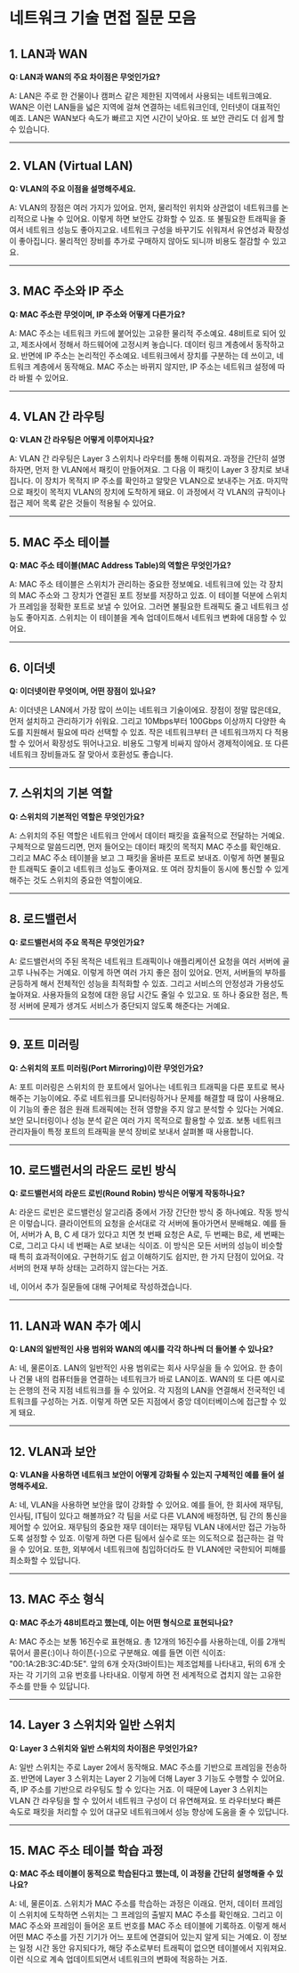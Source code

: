 # 네트워크 기술 면접 질문 모음

## 1. LAN과 WAN

**Q: LAN과 WAN의 주요 차이점은 무엇인가요?**

A: LAN은 주로 한 건물이나 캠퍼스 같은 제한된 지역에서 사용되는 네트워크예요. WAN은 이런 LAN들을 넓은 지역에 걸쳐 연결하는 네트워크인데, 인터넷이 대표적인 예죠. LAN은 WAN보다 속도가 빠르고 지연 시간이 낮아요. 또 보안 관리도 더 쉽게 할 수 있습니다.

---

## 2. VLAN (Virtual LAN)

**Q: VLAN의 주요 이점을 설명해주세요.**

A: VLAN의 장점은 여러 가지가 있어요. 먼저, 물리적인 위치와 상관없이 네트워크를 논리적으로 나눌 수 있어요. 이렇게 하면 보안도 강화할 수 있죠. 또 불필요한 트래픽을 줄여서 네트워크 성능도 좋아지고요. 네트워크 구성을 바꾸기도 쉬워져서 유연성과 확장성이 좋아집니다. 물리적인 장비를 추가로 구매하지 않아도 되니까 비용도 절감할 수 있고요.

---

## 3. MAC 주소와 IP 주소

**Q: MAC 주소란 무엇이며, IP 주소와 어떻게 다른가요?**

A: MAC 주소는 네트워크 카드에 붙어있는 고유한 물리적 주소예요. 48비트로 되어 있고, 제조사에서 정해서 하드웨어에 고정시켜 놓습니다. 데이터 링크 계층에서 동작하고요. 반면에 IP 주소는 논리적인 주소예요. 네트워크에서 장치를 구분하는 데 쓰이고, 네트워크 계층에서 동작해요. MAC 주소는 바뀌지 않지만, IP 주소는 네트워크 설정에 따라 바뀔 수 있어요.

---

## 4. VLAN 간 라우팅

**Q: VLAN 간 라우팅은 어떻게 이루어지나요?**

A: VLAN 간 라우팅은 Layer 3 스위치나 라우터를 통해 이뤄져요. 과정을 간단히 설명하자면, 먼저 한 VLAN에서 패킷이 만들어져요. 그 다음 이 패킷이 Layer 3 장치로 보내집니다. 이 장치가 목적지 IP 주소를 확인하고 알맞은 VLAN으로 보내주는 거죠. 마지막으로 패킷이 목적지 VLAN의 장치에 도착하게 돼요. 이 과정에서 각 VLAN의 규칙이나 접근 제어 목록 같은 것들이 적용될 수 있어요.

---

## 5. MAC 주소 테이블

**Q: MAC 주소 테이블(MAC Address Table)의 역할은 무엇인가요?**

A: MAC 주소 테이블은 스위치가 관리하는 중요한 정보예요. 네트워크에 있는 각 장치의 MAC 주소와 그 장치가 연결된 포트 정보를 저장하고 있죠. 이 테이블 덕분에 스위치가 프레임을 정확한 포트로 보낼 수 있어요. 그러면 불필요한 트래픽도 줄고 네트워크 성능도 좋아지죠. 스위치는 이 테이블을 계속 업데이트해서 네트워크 변화에 대응할 수 있어요.

---

## 6. 이더넷

**Q: 이더넷이란 무엇이며, 어떤 장점이 있나요?**

A: 이더넷은 LAN에서 가장 많이 쓰이는 네트워크 기술이에요. 장점이 정말 많은데요, 먼저 설치하고 관리하기가 쉬워요. 그리고 10Mbps부터 100Gbps 이상까지 다양한 속도를 지원해서 필요에 따라 선택할 수 있죠. 작은 네트워크부터 큰 네트워크까지 다 적용할 수 있어서 확장성도 뛰어나고요. 비용도 그렇게 비싸지 않아서 경제적이에요. 또 다른 네트워크 장비들과도 잘 맞아서 호환성도 좋습니다.

---

## 7. 스위치의 기본 역할

**Q: 스위치의 기본적인 역할은 무엇인가요?**

A: 스위치의 주된 역할은 네트워크 안에서 데이터 패킷을 효율적으로 전달하는 거예요. 구체적으로 말씀드리면, 먼저 들어오는 데이터 패킷의 목적지 MAC 주소를 확인해요. 그리고 MAC 주소 테이블을 보고 그 패킷을 올바른 포트로 보내죠. 이렇게 하면 불필요한 트래픽도 줄이고 네트워크 성능도 좋아져요. 또 여러 장치들이 동시에 통신할 수 있게 해주는 것도 스위치의 중요한 역할이에요.

---

## 8. 로드밸런서

**Q: 로드밸런서의 주요 목적은 무엇인가요?**

A: 로드밸런서의 주된 목적은 네트워크 트래픽이나 애플리케이션 요청을 여러 서버에 골고루 나눠주는 거예요. 이렇게 하면 여러 가지 좋은 점이 있어요. 먼저, 서버들의 부하를 균등하게 해서 전체적인 성능을 최적화할 수 있죠. 그리고 서비스의 안정성과 가용성도 높아져요. 사용자들의 요청에 대한 응답 시간도 줄일 수 있고요. 또 하나 중요한 점은, 특정 서버에 문제가 생겨도 서비스가 중단되지 않도록 해준다는 거예요.

---

## 9. 포트 미러링

**Q: 스위치의 포트 미러링(Port Mirroring)이란 무엇인가요?**

A: 포트 미러링은 스위치의 한 포트에서 일어나는 네트워크 트래픽을 다른 포트로 복사해주는 기능이에요. 주로 네트워크를 모니터링하거나 문제를 해결할 때 많이 사용해요. 이 기능의 좋은 점은 원래 트래픽에는 전혀 영향을 주지 않고 분석할 수 있다는 거예요. 보안 모니터링이나 성능 분석 같은 여러 가지 목적으로 활용할 수 있죠. 보통 네트워크 관리자들이 특정 포트의 트래픽을 분석 장비로 보내서 살펴볼 때 사용합니다.

---

## 10. 로드밸런서의 라운드 로빈 방식

**Q: 로드밸런서의 라운드 로빈(Round Robin) 방식은 어떻게 작동하나요?**

A: 라운드 로빈은 로드밸런싱 알고리즘 중에서 가장 간단한 방식 중 하나예요. 작동 방식은 이렇습니다. 클라이언트의 요청을 순서대로 각 서버에 돌아가면서 분배해요. 예를 들어, 서버가 A, B, C 세 대가 있다고 치면 첫 번째 요청은 A로, 두 번째는 B로, 세 번째는 C로, 그리고 다시 네 번째는 A로 보내는 식이죠. 이 방식은 모든 서버의 성능이 비슷할 때 특히 효과적이에요. 구현하기도 쉽고 이해하기도 쉽지만, 한 가지 단점이 있어요. 각 서버의 현재 부하 상태는 고려하지 않는다는 거죠.

네, 이어서 추가 질문들에 대해 구어체로 작성하겠습니다.

---

## 11. LAN과 WAN 추가 예시

**Q: LAN의 일반적인 사용 범위와 WAN의 예시를 각각 하나씩 더 들어볼 수 있나요?**

A: 네, 물론이죠. LAN의 일반적인 사용 범위로는 회사 사무실을 들 수 있어요. 한 층이나 건물 내의 컴퓨터들을 연결하는 네트워크가 바로 LAN이죠. WAN의 또 다른 예시로는 은행의 전국 지점 네트워크를 들 수 있어요. 각 지점의 LAN을 연결해서 전국적인 네트워크를 구성하는 거죠. 이렇게 하면 모든 지점에서 중앙 데이터베이스에 접근할 수 있게 돼요.

---

## 12. VLAN과 보안

**Q: VLAN을 사용하면 네트워크 보안이 어떻게 강화될 수 있는지 구체적인 예를 들어 설명해주세요.**

A: 네, VLAN을 사용하면 보안을 많이 강화할 수 있어요. 예를 들어, 한 회사에 재무팀, 인사팀, IT팀이 있다고 해볼까요? 각 팀을 서로 다른 VLAN에 배정하면, 팀 간의 통신을 제어할 수 있어요. 재무팀의 중요한 재무 데이터는 재무팀 VLAN 내에서만 접근 가능하도록 설정할 수 있죠. 이렇게 하면 다른 팀에서 실수로 또는 의도적으로 접근하는 걸 막을 수 있어요. 또한, 외부에서 네트워크에 침입하더라도 한 VLAN에만 국한되어 피해를 최소화할 수 있답니다.

---

## 13. MAC 주소 형식

**Q: MAC 주소가 48비트라고 했는데, 이는 어떤 형식으로 표현되나요?**

A: MAC 주소는 보통 16진수로 표현해요. 총 12개의 16진수를 사용하는데, 이를 2개씩 묶어서 콜론(:)이나 하이픈(-)으로 구분해요. 예를 들면 이런 식이죠: "00:1A:2B:3C:4D:5E". 앞의 6개 숫자(3바이트)는 제조업체를 나타내고, 뒤의 6개 숫자는 각 기기의 고유 번호를 나타내요. 이렇게 하면 전 세계적으로 겹치지 않는 고유한 주소를 만들 수 있답니다.

---

## 14. Layer 3 스위치와 일반 스위치

**Q: Layer 3 스위치와 일반 스위치의 차이점은 무엇인가요?**

A: 일반 스위치는 주로 Layer 2에서 동작해요. MAC 주소를 기반으로 프레임을 전송하죠. 반면에 Layer 3 스위치는 Layer 2 기능에 더해 Layer 3 기능도 수행할 수 있어요. 즉, IP 주소를 기반으로 라우팅도 할 수 있다는 거죠. 이 때문에 Layer 3 스위치는 VLAN 간 라우팅을 할 수 있어서 네트워크 구성이 더 유연해져요. 또 라우터보다 빠른 속도로 패킷을 처리할 수 있어 대규모 네트워크에서 성능 향상에 도움을 줄 수 있답니다.

---

## 15. MAC 주소 테이블 학습 과정

**Q: MAC 주소 테이블이 동적으로 학습된다고 했는데, 이 과정을 간단히 설명해줄 수 있나요?**

A: 네, 물론이죠. 스위치가 MAC 주소를 학습하는 과정은 이래요. 먼저, 데이터 프레임이 스위치에 도착하면 스위치는 그 프레임의 출발지 MAC 주소를 확인해요. 그리고 이 MAC 주소와 프레임이 들어온 포트 번호를 MAC 주소 테이블에 기록하죠. 이렇게 해서 어떤 MAC 주소를 가진 기기가 어느 포트에 연결되어 있는지 알게 되는 거예요. 이 정보는 일정 시간 동안 유지되다가, 해당 주소로부터 트래픽이 없으면 테이블에서 지워져요. 이런 식으로 계속 업데이트되면서 네트워크의 변화에 적응하는 거죠.


